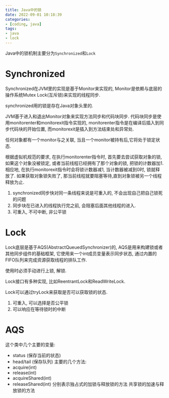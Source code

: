 ```yaml
---
title: Java中的锁
date: 2022-09-01 10:18:39
categories:
- [coding, java]
tags: 
- java
- lock
---
```

Java中的锁机制主要分为`Synchronized`和`Lock`

# Synchronized

Synchronized在JVM里的实现是基于Monitor来实现的, Monitor是依赖与底层的操作系统Mutex Lock(互斥锁)来实现的线程同步.

synchronized用的锁是存在Java对象头里的.

JVM基于进入和退出Monitor对象来实现方法同步和代码块同步. 代码块同步是使用monitorenter和monitorexit指令实现的, monitorenter指令是在编译后插入到同步代码块的开始位置, 而monitorexit是插入到方法结束处和异常处.

任何对象都有一个monitor与之关联, 当且一个monitor被持有后,它将处于锁定状态.

根据虚拟机规范的要求, 在执行monitorenter指令时, 首先要去尝试获取对象的锁, 如果这个对象没被锁定, 或者当前线程已经拥有了那个对象的锁, 把锁的计数器加1. 相应地, 在执行monitorexit指令时会将锁计数器减1, 当计数器被减到0时, 锁就释放了. 如果获取对象锁失败了, 那当前线程就要阻塞等待,直到对象锁被另一个线程释放为止.

1.  synchronized同步快对同一条线程来说是可重入的, 不会出现自己把自己锁死的问题
2.  同步块在已进入的线程执行完之前, 会阻塞后面其他线程的进入.
3.  可重入, 不可中断, 非公平锁

# Lock

Lock底层是基于AQS(AbstractQueuedSynchronizer)的, AQS是用来构建锁或者其他同步组件的基础框架, 它使用来一个int成员变量表示同步状态, 通过内置的FIFO队列来完成资源获取线程的排队工作.

使用时必须手动进行上锁, 解锁.

Lock接口有多种实现, 比如ReentrantLock和ReadWriteLock.

Lock可以通过tryLock来获取是否可以获取锁的状态.
1.  可重入, 可以选择是否公平锁
2.  可以响应在等待锁时的中断

# AQS
这个类中几个主要的变量:
- status (保存当前的状态)
- head/tail (保存队列)
主要的几个方法:
- acquire(int)
- release(int)
- acquireShared(int)
- releaseShared(int)
分别表示独占式的加锁与释放锁的方法
共享锁的加速与释放锁的方法



